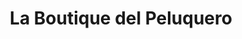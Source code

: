 ---
title: "La Boutique del Peluquero"
url: /santa-cruz-de-la-sierra/la-boutique-del-peluquero/
shop: general
---